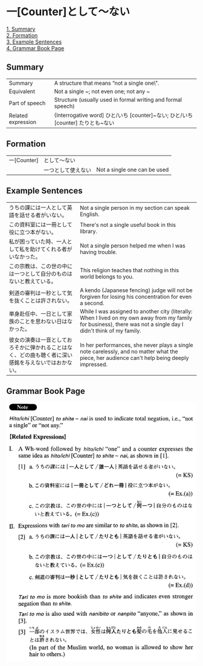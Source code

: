 # 一[Counter]として～ない

[1. Summary](#summary)<br>
[2. Formation](#formation)<br>
[3. Example Sentences](#example-sentences)<br>
[4. Grammar Book Page](#grammar-book-page)<br>


## Summary

<table><tr>   <td>Summary</td>   <td>A structure that means “not a single one\".</td></tr><tr>   <td>Equivalent</td>   <td>Not a single ~; not even one; not any ~</td></tr><tr>   <td>Part of speech</td>   <td>Structure (usually used in formal writing and formal speech)</td></tr><tr>   <td>Related expression</td>   <td>{Interrogative word] ひと/いち [counter]~ない; ひと/いち [counter] たりとも~ない</td></tr></table>

## Formation

<table class="table"><tbody><tr class="tr head"><td class="td"><span class="concept">一</span><span class="bold">[Counter]</span></td><td class="td"><span class="concept">として</span><span>～</span><span class="concept">ない</span></td><td class="td"></td></tr><tr class="tr"><td class="td"></td><td class="td"><span class="concept">一つとして</span><span>使え</span><span class="concept">ない</span></td><td class="td"><span>Not a single one can be used</span></td></tr></tbody></table>

## Example Sentences

<table><tr>   <td>うちの課には一人として英語を話せる者がいない。</td>   <td>Not a single person in my section can speak English.</td></tr><tr>   <td>この資料室には一冊として役に立つ本がない。</td>   <td>There's not a single useful book in this library.</td></tr><tr>   <td>私が困っていた時、一人として私を助けてくれる者がいなかった。</td>   <td>Not a single person helped me when I was having trouble.</td></tr><tr>   <td>この宗教は、この世の中には一つとして自分のものはないと教えている。</td>   <td>This religion teaches that nothing in this world belongs to you.</td></tr><tr>   <td>剣道の審判は一秒として気を抜くことは許されない。</td>   <td>A kendo (Japanese fencing) judge will not be forgiven for losing his concentration for even a second.</td></tr><tr>   <td>単身赴任中、一日として家族のことを思わない日はなかった。</td>   <td>While I was assigned to another city (literally: When I lived on my own away from my family for business), there was not a single day I didn't think of my family.</td></tr><tr>   <td>彼女の演奏は一音としておろそかに弾かれることはなく、どの曲も聴く者に深い感銘を与えないではおかない。</td>   <td>In her performances, she never plays a single note carelessly, and no matter what the piece, her audience can't help being deeply impressed.</td></tr></table>

## Grammar Book Page

![](../img/Advanced一Counterとして～ない.png)

